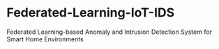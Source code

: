 # Federated-Learning-IoT-IDS
Federated Learning-based Anomaly and Intrusion Detection System for Smart Home Environments
